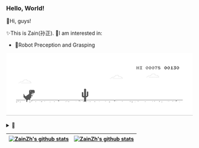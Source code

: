 ### Hello, World!
👋Hi, guys! 

✨This is Zain(孙正).
🤔I am interested in:
- 🤖️Robot Preception and Grasping 


![Dino](https://raw.githubusercontent.com/praveenscience/praveenscience/master/dino.gif)

<details>
<summary>🌱</summary>
<pre><code>
 <!--START_SECTION:waka-->
📅 **I'm Most Productive on Thursday** 

```text
Monday                   2127 commits        █████░░░░░░░░░░░░░░░░░░░░   20.19 % 
Tuesday                  1459 commits        ███░░░░░░░░░░░░░░░░░░░░░░   13.85 % 
Wednesday                1879 commits        ████░░░░░░░░░░░░░░░░░░░░░   17.84 % 
Thursday                 2873 commits        ███████░░░░░░░░░░░░░░░░░░   27.28 % 
Friday                   1728 commits        ████░░░░░░░░░░░░░░░░░░░░░   16.41 % 
Saturday                 332 commits         █░░░░░░░░░░░░░░░░░░░░░░░░   03.15 % 
Sunday                   135 commits         ░░░░░░░░░░░░░░░░░░░░░░░░░   01.28 % 
```


📊 **This Week I Spent My Time On** 

```text
🕑︎ Time Zone: Asia/Shanghai

💬 Programming Languages: 
No Activity Tracked This Week

🔥 Editors: 
No Activity Tracked This Week

💻 Operating System: 
No Activity Tracked This Week
```

**I Mostly Code in Python** 

```text
Python                   25 repos            ██████████████████░░░░░░░   71.43 % 
C++                      7 repos             █████░░░░░░░░░░░░░░░░░░░░   20.00 % 
C                        2 repos             █░░░░░░░░░░░░░░░░░░░░░░░░   05.71 % 
Jupyter Notebook         1 repo              █░░░░░░░░░░░░░░░░░░░░░░░░   02.86 % 
```




 Last Updated on 18/04/2024 01:11:45 UTC
<!--END_SECTION:waka-->
</code></pre>
</details>



| <a href="https://github.com/ZainZh/github-readme-stats"><img align="center" src="https://github-readme-stats-an0fxpx8x-zainzh.vercel.app/api/top-langs/?username=ZainZh&layout=compact&show_icons=true&include_all_commits=true&theme=buefy&hide_border=true" alt="ZainZh's github stats" /></a> | <a href="https://github.com/ZainZh/github-readme-stats"><img align="center" src="https://github-readme-stats-an0fxpx8x-zainzh.vercel.app/api?username=ZainZh&show_icons=true&include_all_commits=true&theme=buefy&hide_border=true" alt="ZainZh's github stats" /></a> |
| ------------- | ------------- |

<!--
#### 
| <a href="https://github.com/ZainZh/github-readme-stats"><img align="center" src="https://github-readme-stats-an0fxpx8x-zainzh.vercel.app/api/top-langs/?username=ZainZh&layout=compact&show_icons=true&include_all_commits=true&theme=buefy&hide_border=true" alt="ZainZh's github stats" /></a> | <a href="https://github.com/ZainZh/github-readme-stats"><img align="center" src="https://github-readme-stats-an0fxpx8x-zainzh.vercel.app/api/wakatime?username=ZainZh&layout=compact&theme=buefy&hide_border=true&langs_count=8" /></a> |
| ------------- | ------------- |

#### 
| <a href="https://github.com/ZainZh/github-readme-stats"><img align="center" src="https://github-readme-stats-an0fxpx8x-zainzh.vercel.app/api?username=ZainZh&show_icons=true&include_all_commits=true&theme=buefy&hide_border=true" alt="ZainZh's github stats" /></a> | <a href="https://github.com/ZainZh/github-readme-stats"><img align="center" src="https://github-readme-streak-stats.herokuapp.com/?user=ZainZh&layout=compact&theme=buefy&hide_border=true" /></a> |
| --- | --- |
-->





<!--
**ZainZh/ZainZh** is a ✨ _special_ ✨ repository because its `README.md` (this file) appears on your GitHub profile.

Here are some ideas to get you started:

- 🔭 I’m currently working on ...
- 🌱 I’m currently learning ...
- 👯 I’m looking to collaborate on ...
- 🤔 I’m looking for help with ...
- 💬 Ask me about ...
- 📫 How to reach me: ...
- 😄 Pronouns: ...
- ⚡ Fun fact: ...
- <a href="https://github.com/ZainZh/github-readme-stats"><img align="center" src="https://github-readme-stats-an0fxpx8x-zainzh.vercel.app/api/wakatime?username=ZainZh&layout=compact&theme=buefy&hide_border=true&langs_count=8" /></a>
- #### 
|  | <a href="https://github.com/ZainZh/github-readme-stats"><img align="center" src="https://github-readme-streak-stats.herokuapp.com/?user=ZainZh&layout=compact&theme=buefy&hide_border=true" /></a> |
| --- | --- |

-->
